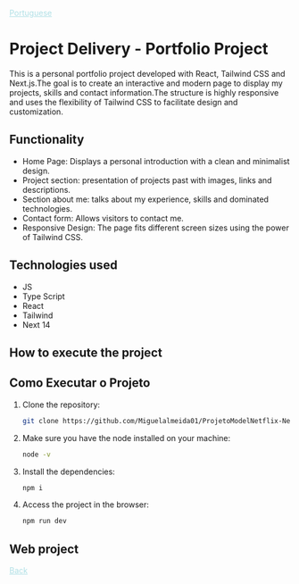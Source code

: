 

<a href="README-PT.md" style="color:#B0E0E6;">Portuguese</a>

# Project Delivery - Portfolio Project

This is a personal portfolio project developed with React, Tailwind CSS and Next.js.The goal is to create an interactive and modern page to display my projects, skills and contact information.The structure is highly responsive and uses the flexibility of Tailwind CSS to facilitate design and customization.

## Functionality

- Home Page: Displays a personal introduction with a clean and minimalist design.
- Project section: presentation of projects past with images, links and descriptions.
- Section about me: talks about my experience, skills and dominated technologies.
- Contact form: Allows visitors to contact me.
- Responsive Design: The page fits different screen sizes using the power of Tailwind CSS.


## Technologies used

- JS
- Type Script
- React
- Tailwind
- Next 14

## How to execute the project


## Como Executar o Projeto

1. Clone the repository:

   ```bash
   git clone https://github.com/Miguelalmeida01/ProjetoModelNetflix-Next-React.git
   ```

2. Make sure you have the node installed on your machine:

   ```bash
   node -v
   ```

3. Install the dependencies:   

   ```bash
   npm i
   ```


4. Access the project in the browser:
   ```bash
   npm run dev
   ```
   

 ## Web project 
 








 
<a href="" style="color:#B0E0E6;" >
Back</a> 
